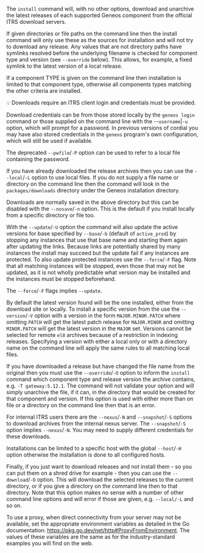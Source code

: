 The `install` command will, with no other options, download and unarchive the latest releases of each supported Geneos component from the official ITRS download servers.

If given directories or file paths on the command line then the install command will only use these as the sources for installation and will not try to download any release. Any values that are not directory paths have symlinks resolved before the underlying filename is checked for component type and version (see `--override` below). This allows, for example, a fixed symlink to the latest version of a local release.

If a component TYPE is given on the command line then installation is limited to that component type, otherwise all components types matching the other criteria are installed.

💡 Downloads require an ITRS client login and credentials must be provided.

Download credentials can be from those stored locally by the `geneos login` command or those supplied on the command line with the --`username`|`-u` option, which will prompt for a password. In previous versions of cordial you may have also stored credentials in the `geneos` program's own configuration, which will still be used if available.

The deprecated `--pwfile`/`-P` option can be used to refer to a local file containing the password.

If you have already downloaded the release archives then you can use the `--local`/`-L` option to use local files. If you do not supply a file name or directory on the command line then the command will look in the `packages/downloads` directory under the Geneos installation directory.

Downloads are normally saved in the above directory but this can be disabled with the `--nosave`/`-n` option. This is the default if you install locally from a specific directory or file too.

With the `--update`/`-U` option the command will also update the active versions for base specified by `--base`/`-b` (default of `active_prod`) by stopping any instances that use that base name and starting them again after updating the links. Because links are potentially shared by many instances the install may succeed but the update fail if any instances are protected. To also update protected instances use the `--force`/`-F` flag. Note that all matching instances will be stopped, even those that may not be updated, as it is not wholly predictable what version may be installed and the instances must be stopped beforehand.

The `--force`/`-F` flags implies `--update`.

By default the latest version found will be the one installed, either from the download site or locally. To install a specific version from the use the `--version`/`-V` option with a version in the form `MAJOR.MINOR.PATCH` where omitting `PATCH` will get the latest patch release for `MAJOR.MINOR` and omitting `MINOR.PATCH` will get the latest version in the `MAJOR` set. Versions cannot be selected for remote `el8` archives because of a restriction in indexing releases. Specifying a version with either a local only or with a directory name on the command line will apply the same rules to all matching local files.

If you have downloaded a release but have changed the file name from the original then you must use the `--override`/`-O` option to inform the `install` command which component type and release version the archive contains, e.g. `-T gateway:5.12.1`. The command will not validate your option and will simply unarchive the file, if it can, in the directory that would be created for that component and version. If this option is used with either more than on file or a directory on the command line then that is an error.

For internal ITRS users there are the `--nexus`/`-N` and `--snapshot`/`-S` options to download archives from the internal nexus server. The `--snapshot`/`-S` option implies `--nexus`/`-N`. You may need to supply different credentials for these downloads.

Installations can be limited to a specific host with the global `--host`/`-H` option otherwise the installation is done to all configured hosts.

Finally, if you just want to download releases and not install them - so you can put them on a shred drive for example - then you can use the `--download`/`-D` option. This will download the selected releases to the current directory, or if you give a directory on the command line then to that directory. Note that this option makes no sense with a number of other command line options and will error if those are given, e.g. `--local/-L` and so on.

To use a proxy, when direct connectivity from your server may not be available, set the appropriate environment variables as detailed in the Go documentation: <https://pkg.go.dev/net/http#ProxyFromEnvironment>. The values of these variables are the same as for the industry-standard examples you will find on the web.
